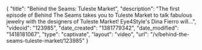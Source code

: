 {
    "title": "Behind the Seams: Tuleste Market",
    "description": "The first episode of Behind The Seams takes you to Tuleste Market to talk fabulous jewelry with the designers of Tuleste Market! Eye4Style's Dina Fierro will...",
    "videoid": "123985",
    "date_created": "1381779342",
    "date_modified": "1418181067",
    "type": "captivate",
    "layout": "video",
    "url": "\/v\/behind-the-seams-tuleste-market\/123985"
}
